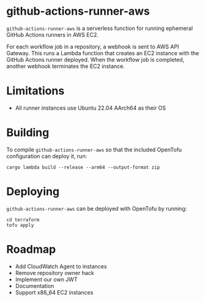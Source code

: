 # github-actions-runner-aws

`github-actions-runner-aws` is a serverless function for running ephemeral GitHub Actions runners in AWS EC2.

For each workflow job in a repository, a webhook is sent to AWS API Gateway. This runs a Lambda function that creates an EC2 instance with the GitHub Actions runner deployed. When the workflow job is completed, another webhook terminates the EC2 instance.

# Limitations
* All runner instances use Ubuntu 22.04 AArch64 as their OS

# Building
To compile `github-actions-runner-aws` so that the included OpenTofu configuration can deploy it, run:

`cargo lambda build --release --arm64 --output-format zip`

# Deploying
`github-actions-runner-aws` can be deployed with OpenTofu by running:

```shell
cd terraform
tofu apply
```

# Roadmap
* Add CloudWatch Agent to instances
* Remove repository owner hack
* Implement our own JWT
* Documentation
* Support x86_64 EC2 instances
